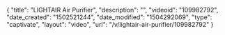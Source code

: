 {
    "title": "LIGHTAIR Air Purifier",
    "description": "",
    "videoid": "109982792",
    "date_created": "1502521244",
    "date_modified": "1504292069",
    "type": "captivate",
    "layout": "video",
    "url": "\/v\/lightair-air-purifier\/109982792"
}